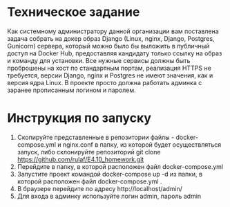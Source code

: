 # Техническое задание

Как системному администратору данной организации вам поставлена задача собрать на докер образ Django (Linux, nginx, Django, Postgres, Gunicorn) сервера, который можно было бы выложить в публичный доступ на Docker Hub, предоставляя кандидату только ссылку на образ и команду для установки. Все нужные сервисы должны быть проброшены на хост по стандартным портам, реализация HTTPS не требуется, версии Django, nginx и Postgres не имеют значения, как и версия ядра Linux. В проекте просто должна работать админка с заранее прописанным логином и паролем.

# Инструкция по запуску

1. Скопируйте представленные в репозитории файлы - docker-compose.yml и nginx.conf в папку, из которой будет осуществляться запуск, либо склонируйте репозиторий git clone https://github.com/rulaf/E4.10_homework.git
2. Перейдите в папку, в которой расположен файл docker-compose.yml 
3. Запустите проект командой docker-compose up -d из папки, в которой расположен файл docker-compose.yml .
4. В браузере перейдите по адресу http://localhost/admin/
5. Для входа в админку используйте  логин admin, пароль admin